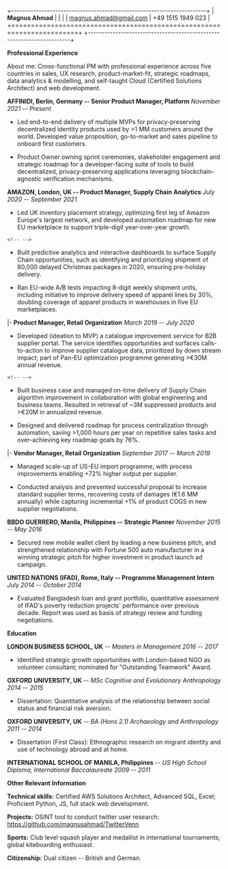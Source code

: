 +-----------------------------------------------------------------------+
| **Magnus Ahmad**                                                      |
|                                                                       |
| magnus.ahmad@gmail.com \| +49 1515 1949 023                           |
+=======================================================================+
+-----------------------------------------------------------------------+

**Professional Experience**

About me: Cross-functional PM with professional experience across five
countries in sales, UX research, product-market-fit, strategic roadmaps,
data analytics & modelling, and self-taught Cloud (Certified Solutions
Architect) and web development.

**AFFINIDI, Berlin, Germany -- Senior Product Manager, Platform**
*November 2021 -- Present*

-   Led end-to-end delivery of multiple MVPs for privacy-preserving
    decentralized identity products used by \>1 MM customers around the
    world. Developed value proposition, go-to-market and sales pipeline
    to onboard first customers.

-   Product Owner owning sprint ceremonies, stakeholder engagement and
    strategic roadmap for a developer-facing suite of tools to build
    decentralized, privacy-preserving applications leveraging
    blockchain-agnostic verification mechanisms.

**AMAZON, London, UK -- Product Manager, Supply Chain Analytics** *July
2020 -- September 2021*

-   Led UK inventory placement strategy, optimizing first leg of Amazon
    Europe's largest network, and developed automation roadmap for new
    EU marketplace to support triple-digit year-over-year growth.

```{=html}
<!-- -->
```
-   Built predictive analytics and interactive dashboards to surface
    Supply Chain opportunities, such as identifying and prioritizing
    shipment of 80,000 delayed Christmas packages in 2020, ensuring
    pre-holiday delivery.

-   Ran EU-wide A/B tests impacting 8-digit weekly shipment units,
    including initiative to improve delivery speed of apparel lines by
    30%, doubling coverage of apparel products in warehouses in five EU
    marketplaces.

\|- **Product Manager, Retail Organization** *March 2019 -- July 2020*

-   Developed (ideation to MVP) a catalogue improvement service for B2B
    supplier portal. The service identifies opportunities and surfaces
    calls-to-action to improve supplier catalogue data, prioritized by
    down stream impact; part of Pan-EU optimization programme generating
    \>€30M annual revenue.

```{=html}
<!-- -->
```
-   Built business case and managed on-time delivery of Supply Chain
    algorithm improvement in collaboration with global engineering and
    business teams. Resulted in retrieval of \~3M suppressed products
    and \>€20M in annualized revenue.

-   Designed and delivered roadmap for process centralization through
    automation, saving \>1,000 hours per year on repetitive sales tasks
    and over-achieving key roadmap goals by 76%.

\|- **Vendor Manager, Retail Organization** *September 2017 -- March
2019*

-   Managed scale-up of US-EU import programme, with process
    improvements enabling +72% higher output per supplier.

-   Conducted analysis and presented successful proposal to increase
    standard supplier terms, recovering costs of damages (€1.6 MM
    annually) while capturing incremental +1% of product COGS in new
    supplier negotiations.

**BBDO GUERRERO, Manila, Philippines -- Strategic Planner** *November
2015 -- May 2016*

-   Secured new mobile wallet client by leading a new business pitch,
    and strengthened relationship with Fortune 500 auto manufacturer in
    a winning strategic pitch for higher investment in product launch ad
    campaign.

**UNITED NATIONS (IFAD), Rome, Italy -- Programme Management Intern**
*July 2014 -- October 2014*

-   Evaluated Bangladesh loan and grant portfolio, quantitative
    assessment of IFAD\'s poverty reduction projects' performance over
    previous decade. Report was used as basis of strategy review and
    funding negotiations.

**Education**

**LONDON BUSINESS SCHOOL, UK** -- *Masters in Management 2016 -- 2017*

-   Identified strategic growth opportunities with London-based NGO as
    volunteer consultant; nominated for "Outstanding Teamwork" Award.

**OXFORD UNIVERSITY, UK** -- *MSc Cognitive and Evolutionary
Anthropology 2014 -- 2015*

-   Dissertation: Quantitative analysis of the relationship between
    social status and financial risk aversion.

**OXFORD UNIVERSITY, UK** *-- BA (Hons 2.1) Archaeology and Anthropology
2011 -- 2014*

-   Dissertation (First Class): Ethnographic research on migrant
    identity and use of technology abroad and at home.

**INTERNATIONAL SCHOOL OF MANILA, Philippines** -- *US High School
Diploma, International Baccalaureate 2009 -- 2011*

**Other Relevant Information**

**Technical skills:** Certified AWS Solutions Architect, Advanced SQL,
Excel; Proficient Python, JS, full stack web development.

**Projects:** OSINT tool to conduct twitter user research:
<https://github.com/magnusahmad/TwitterVenn>

**Sports:** Club level squash player and medallist in international
tournaments; global kiteboarding enthusiast.

**Citizenship:** Dual citizen -- British and German.
